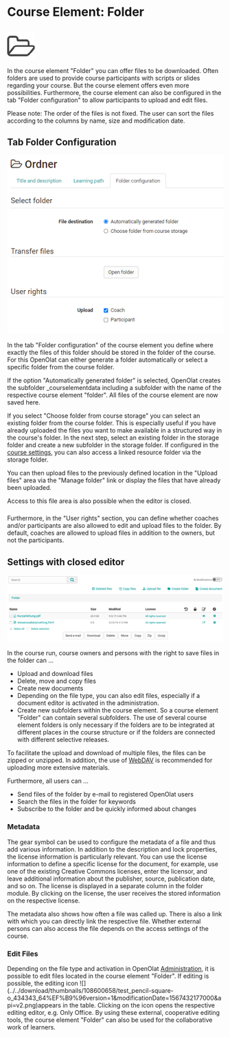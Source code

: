 # Course Element: Folder

##

![](assets/folder.png)

In the course element "Folder" you can offer files to be downloaded. Often
folders are used to provide course participants with scripts or slides
regarding your course. But the course element offers even more possibilities.
Furthermore, the course element can also be configured in the tab "Folder
configuration" to allow participants to upload and edit files.

Please note: The order of the files is not fixed. The user can sort the files
according to the columns by name, size and modification date.

##  Tab Folder Configuration

![](assets/folger_configuration_15.png)

In the tab "Folder configuration" of the course element you define where
exactly the files of this folder should be stored in the folder of the course.
For this OpenOlat can either generate a folder automatically or select a
specific folder from the course folder.

If the option "Automatically generated folder" is selected, OpenOlat creates
the subfolder _courselementdata including a subfolder with the name of the
respective course element "folder". All files of the course element are now
saved here.

If you select "Choose folder from course storage" you can select an existing
folder from the course folder. This is especially useful if you have already
uploaded the files you want to make available in a structured way in the
course's folder. In the next step, select an existing folder in the storage
folder and create a new subfolder in the storage folder. If configured in the
[course settings](../course_create/Course_Settings.md), you can also access a linked resource
folder via the storage folder.

You can then upload files to the previously defined location in the "Upload
files" area via the "Manage folder" link or display the files that have
already been uploaded.

Access to this file area is also possible when the editor is closed.

###

Furthermore, in the "User rights" section, you can define whether coaches
and/or participants are also allowed to edit and upload files to the folder.
By default, coaches are allowed to upload files in addition to the owners, but
not the participants.

## Settings with closed editor

![](assets/Folder_EN.png)

In the course run, course owners and persons with the right to save files in
the folder can ...

  * Upload and download files
  * Delete, move and copy files
  * Create new documents
  * Depending on the file type, you can also edit files, especially if a document editor is activated in the administration.
  * Create new subfolders within the course element. So a course element "Folder" can contain several subfolders. The use of several course element folders is only necessary if the folders are to be integrated at different places in the course structure or if the folders are connected with different selective releases.

To facilitate the upload and download of multiple files, the files can be
zipped or unzipped. In addition, the use of [WebDAV](Using+WebDAV.html) is
recommended for uploading more extensive materials.

Furthermore, all users can ...

  * Send files of the folder by e-mail to registered OpenOlat users
  * Search the files in the folder for keywords
  * Subscribe to the folder and be quickly informed about changes

###  Metadata

The gear symbol can be used to configure the metadata of a file and thus add
various information. In addition to the description and lock properties, the
license information is particularly relevant. You can use the license
information to define a specific license for the document, for example, use
one of the existing Creative Commons licenses, enter the licensor, and leave
additional information about the publisher, source, publication date, and so
on. The license is displayed in a separate column in the folder module. By
clicking on the license, the user receives the stored information on the
respective license.

The metadata also shows how often a file was called up. There is also a link
with which you can directly link the respective file. Whether external persons
can also access the file depends on the access settings of the course.

### Edit Files

Depending on the file type and activation in OpenOlat
[Administration](External+Tools+-+Administration.html), it is possible to edit
files located in the course element "Folder". If editing is possible, the
editing icon ![](../../download/thumbnails/108600658/test_pencil-square-
o_434343_64%EF%B9%96version=1&modificationDate=1567432177000&api=v2.png)appears
in the table. Clicking on the icon opens the respective editing editor, e.g.
Only Office. By using these external, cooperative editing tools, the course
element "Folder" can also be used for the collaborative work of learners.

  

